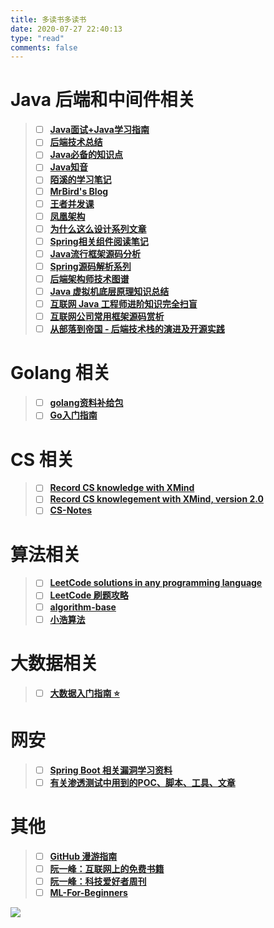 ```yaml
---
title: 多读书多读书
date: 2020-07-27 22:40:13
type: "read"
comments: false
---
```


# Java 后端和中间件相关

> - [ ] [**Java面试+Java学习指南**](https://github.com/AobingJava/JavaFamily)
> - [ ] [**后端技术总结**](http://notfound9.github.io/interviewGuide/#/)
> - [ ] [**Java必备的知识点**](https://github.com/bin392328206/six-finger)
> - [ ] [**Java知音**](https://www.javazhiyin.com/topics)
> - [ ] [**陌溪的学习笔记**](https://github.com/moxi624/LearningNotes)
> - [ ] [**MrBird's Blog**](https://mrbird.cc/)
> - [ ] [**王者并发课**](https://juejin.cn/post/6967277362455150628)
> - [ ] [**凤凰架构**](https://icyfenix.cn/)
> - [ ] [**为什么这么设计系列文章**](https://draveness.me/whys-the-design/)
> - [ ] [**Spring相关组件阅读笔记**](https://github.com/seaswalker/spring-analysis)
> - [ ] [**Java流行框架源码分析**](https://github.com/coderbruis/JavaSourceCodeLearning)
> - [ ] [**Spring源码解析系列**](https://github.com/shiyujun/spring-framework)
> - [ ] [**后端架构师技术图谱**](https://github.com/xingshaocheng/architect-awesome)
> - [ ] [**Java 虚拟机底层原理知识总结**](https://doocs.github.io/jvm/#/)
> - [ ] [**互联网 Java 工程师进阶知识完全扫盲**](https://doocs.github.io/advanced-java/#/)
> - [ ] [**互联网公司常用框架源码赏析**](https://schunter.netlify.app/#/)
> - [ ] [**从部落到帝国 - 后端技术栈的演进及开源实践**](https://coderxing.gitbooks.io/architecture-evolution/content/)
>

# Golang 相关

> - [ ] [**golang资料补给包**](https://github.com/0voice/Introduction-to-Golang)
> - [ ] [**Go入门指南**](https://github.com/unknwon/the-way-to-go_ZH_CN)


# CS 相关
>- [ ] [**Record CS knowledge with XMind**](https://github.com/SmartKeyerror/ZeroMind)
>- [ ] [**Record CS knowlegement with XMind, version 2.0**](https://github.com/SmartKeyerror/Psyduck)
>- [ ] [**CS-Notes**](https://github.com/CyC2018/CS-Notes)

# 算法相关

> - [ ] [**LeetCode solutions in any programming language**](https://lc.netlify.app/#/)
> - [ ] [**LeetCode 刷题攻略**](https://github.com/youngyangyang04/leetcode-master)
> - [ ] [**algorithm-base**](https://github.com/chefyuan/algorithm-base)
> - [ ] [**小浩算法**](https://www.geekxh.com/)

# 大数据相关

> - [ ] [**大数据入门指南 ⭐**](https://github.com/heibaiying/BigData-Notes)

# 网安

> - [ ] [**Spring Boot 相关漏洞学习资料**](https://github.com/LandGrey/SpringBootVulExploit)
> - [ ] [**有关渗透测试中用到的POC、脚本、工具、文章**](https://github.com/Mr-xn/Penetration_Testing_POC)

# 其他

> - [ ] [**GitHub 漫游指南**](https://github.phodal.com/)
> - [ ] [**阮一峰：互联网上的免费书籍**](https://github.com/ruanyf/free-books)
> - [ ] [**阮一峰：科技爱好者周刊**](https://github.com/ruanyf/weekly)
> - [ ] [**ML-For-Beginners**](https://github.com/microsoft/ML-For-Beginners)



![](https://fabian.oss-cn-hangzhou.aliyuncs.com/img/629c1bb62130cd93ad65fd5a5371706.jpg)